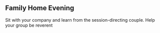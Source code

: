 ## Family Home Evening

Sit with your company and learn from the session-directing couple. Help your
group be reverent
